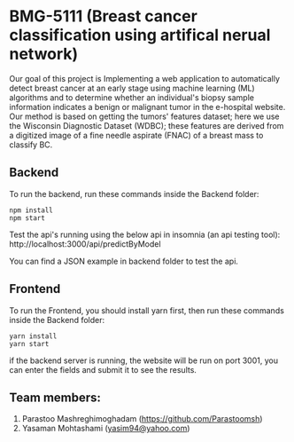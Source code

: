 # BMG-5111 (Breast cancer classification using artifical nerual network)

Our goal of this project is Implementing a web application to automatically detect breast cancer at an early stage using machine learning (ML) algorithms and to determine whether an individual's biopsy sample information indicates a benign or malignant tumor in the e-hospital website. Our method is based on getting the tumors' features dataset; here we use the Wisconsin Diagnostic Dataset (WDBC); these features are derived from a digitized image of a fine needle aspirate (FNAC) of a breast mass to classify BC.

## Backend
To run the backend, run these commands inside the Backend folder:

```
npm install
npm start
```
Test the api's running using the below api in insomnia (an api testing tool):
http://localhost:3000/api/predictByModel

You can find a JSON example in backend folder to test the api.

## Frontend
To run the Frontend, you should install yarn first, then run these commands inside the Backend folder:
```
yarn install
yarn start
```
if the backend server is running, the website will be run on port 3001, you can enter the fields and submit it to see the results.

## Team members:
1. Parastoo Mashreghimoghadam (https://github.com/Parastoomsh)
2. Yasaman Mohtashami (yasim94@yahoo.com)
